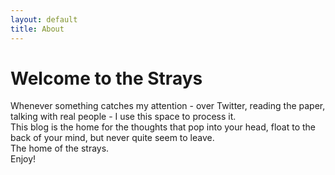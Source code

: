 ```yaml
---
layout: default
title: About
---
```


# Welcome to the Strays

Whenever something catches my attention - over Twitter, reading the paper, talking with real people - I use this space to process it.  
This blog is the home for the thoughts that pop into your head, float to the back of your mind, but never quite seem to leave.  
The home of the strays.  
Enjoy!
